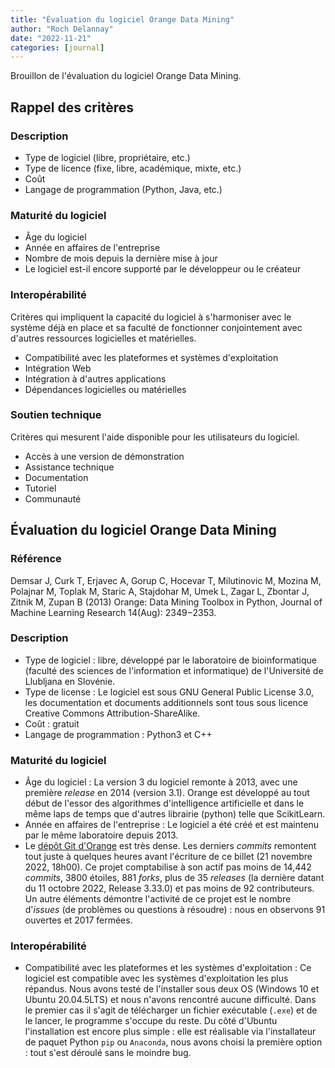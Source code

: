 ```yaml
---
title: "Évaluation du logiciel Orange Data Mining"
author: "Roch Delannay"
date: "2022-11-21"
categories: [journal]
---
```


Brouillon de l'évaluation du logiciel Orange Data Mining.

## Rappel des critères

### Description

- Type de logiciel (libre, propriétaire, etc.)
- Type de licence (fixe, libre, académique, mixte, etc.)
- Coût
- Langage de programmation (Python, Java, etc.)

### Maturité du logiciel

- Âge du logiciel
- Année en affaires de l'entreprise
- Nombre de mois depuis la dernière mise à jour
- Le logiciel est-il encore supporté par le développeur ou le créateur

### Interopérabilité

Critères qui impliquent la capacité du logiciel à s'harmoniser avec le système déjà en place et sa faculté de fonctionner conjointement avec d'autres ressources logicielles et matérielles.

- Compatibilité avec les plateformes et systèmes d'exploitation
- Intégration Web
- Intégration à d'autres applications
- Dépendances logicielles ou matérielles

### Soutien technique

Critères qui mesurent l'aide disponible pour les utilisateurs du logiciel.

- Accès à une version de démonstration
- Assistance technique
- Documentation 
- Tutoriel
- Communauté

## Évaluation du logiciel Orange Data Mining

### Référence

Demsar J, Curk T, Erjavec A, Gorup C, Hocevar T, Milutinovic M, Mozina M, Polajnar M, Toplak M, Staric A, Stajdohar M, Umek L, Zagar L, Zbontar J, Zitnik M, Zupan B (2013) Orange: Data Mining Toolbox in Python, Journal of Machine Learning Research 14(Aug): 2349−2353.

### Description

- Type de logiciel : libre, développé par le laboratoire de bioinformatique (faculté des sciences de l'information et informatique) de l'Université de Llubljana en Slovénie.
- Type de license : Le logiciel est sous GNU General Public License 3.0, les documentation et documents additionnels sont tous sous licence Creative Commons Attribution-ShareAlike.
- Coût : gratuit
- Langage de programmation : Python3 et C++

### Maturité du logiciel

- Âge du logiciel : La version 3 du logiciel remonte à 2013, avec une première _release_ en 2014 (version 3.1). Orange est développé au tout début de l'essor des algorithmes d'intelligence artificielle et dans le même laps de temps que d'autres librairie (python) telle que ScikitLearn.
- Année en affaires de l'entreprise : Le logiciel a été créé et est maintenu par le même laboratoire depuis 2013.
- Le [dépôt Git d'Orange](https://github.com/biolab/orange3) est très dense. Les derniers _commits_ remontent tout juste à quelques heures avant l'écriture de ce billet (21 novembre 2022, 18h00). Ce projet comptabilise à son actif pas moins de 14,442 _commits_, 3800 étoiles, 881 _forks_, plus de 35 _releases_ (la dernière datant du 11 octobre 2022, Release 3.33.0) et pas moins de 92 contributeurs. Un autre éléments démontre l'activité de ce projet est le nombre d'_issues_ (de problèmes ou questions à résoudre) : nous en observons 91 ouvertes et 2017 fermées.

### Interopérabilité

- Compatibilité avec les plateformes et les systèmes d'exploitation : Ce logiciel est compatible avec les systèmes d'exploitation les plus répandus. Nous avons testé de l'installer sous deux OS (Windows 10 et Ubuntu 20.04.5LTS) et nous n'avons rencontré aucune difficulté. Dans le premier cas il s'agit de télécharger un fichier exécutable (`.exe`) et de le lancer, le programme s'occupe du reste. Du côté d'Ubuntu l'installation est encore plus simple : elle est réalisable via l'installateur de paquet Python `pip` ou `Anaconda`, nous avons choisi la première option : tout s'est déroulé sans le moindre bug.